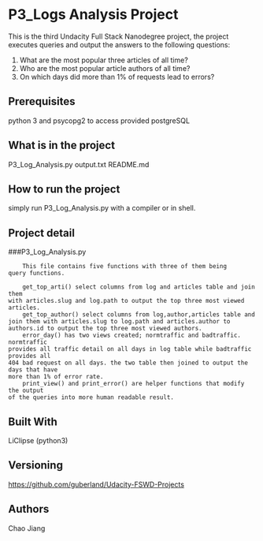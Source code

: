# P3_Logs Analysis Project

This is the third Undacity Full Stack Nanodegree project, the project 
executes queries and output the answers to the following questions:
1. What are the most popular three articles of all time?
2. Who are the most popular article authors of all time?
3. On which days did more than 1% of requests lead to errors?  

## Prerequisites

python 3 and psycopg2 to access provided postgreSQL

## What is in the project

P3_Log_Analysis.py
output.txt
README.md

## How to run the project

simply run P3_Log_Analysis.py with a compiler or in shell.

## Project detail
 
###P3_Log_Analysis.py

```
	This file contains five functions with three of them being
query functions.

	get_top_arti() select columns from log and articles table and join them
with articles.slug and log.path to output the top three most viewed articles. 
	get_top_author() select columns from log,author,articles table and join them with articles.slug to log.path and articles.author to authors.id to output the top three most viewed authors.
	error_day() has two views created; normtraffic and badtraffic. normtraffic 
provides all traffic detail on all days in log table while badtraffic provides all
404 bad request on all days. the two table then joined to output the days that have
more than 1% of error rate.
	print_view() and print_error() are helper functions that modify the output
of the queries into more human readable result.

```


## Built With

LiClipse (python3)


## Versioning

https://github.com/guberland/Udacity-FSWD-Projects

## Authors

Chao Jiang

